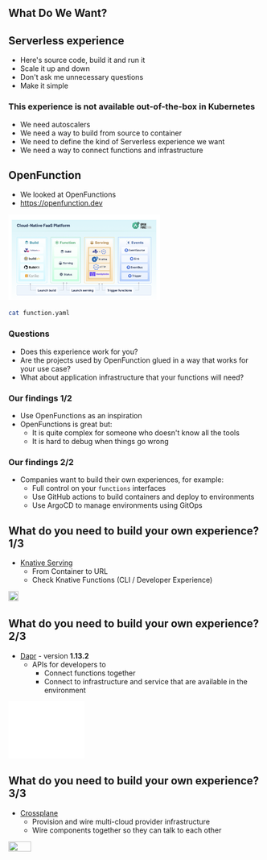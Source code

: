 ## What Do We Want?

## Serverless experience

* Here's source code, build it and run it
* Scale it up and down
* Don't ask me unnecessary questions
* Make it simple


### This experience is not available out-of-the-box in Kubernetes

* We need autoscalers
* We need a way to build from source to container
* We need to define the kind of Serverless experience we want
* We need a way to connect functions and infrastructure


## OpenFunction

* We looked at OpenFunctions 
* https://openfunction.dev

<a href="https://openfunction.dev"><img src="img/openfunctions-architecture.png" style="width: 60%; height: 60%;"></a>

```sh
cat function.yaml
```


### Questions

* Does this experience work for you? 
* Are the projects used by OpenFunction glued in a way that works for your use case?
* What about application infrastructure that your functions will need? 


### Our findings 1/2

* Use OpenFunctions as an inspiration
* OpenFunctions is great but:
  * It is quite complex for someone who doesn't know all the tools
  * It is hard to debug when things go wrong


### Our findings 2/2

* Companies want to build their own experiences, for example:
  * Full control on your `functions` interfaces
  * Use GitHub actions to build containers and deploy to environments
  * Use ArgoCD to manage environments using GitOps


## What do you need to build your own experience? 1/3

* [Knative Serving](https://knative.dev/docs/concepts/)
  * From Container to URL
  * Check Knative Functions (CLI / Developer Experience)

<a href="https://knative.dev"><img src="../img/products/knative.png" style="width: 20%; height: 20%;"></a>  


## What do you need to build your own experience? 2/3

* [Dapr](https://docs.dapr.io/concepts/overview/) - version **1.13.2**
  * APIs for developers to
    * Connect functions together
    * Connect to infrastructure and service that are available in the environment  

<a href="https://dapr.io"><img src="../img/products/dapr-white.png" style="width: 30%; height: 30%;"></a>


## What do you need to build your own experience? 3/3

* [Crossplane](https://crossplane.io)
  * Provision and wire multi-cloud provider infrastructure
  * Wire components together so they can talk to each other

<a href="https://crossplane.io"><img src="../img/products/crossplane.png" style="width: 30%; height: 30%;"></a>  

